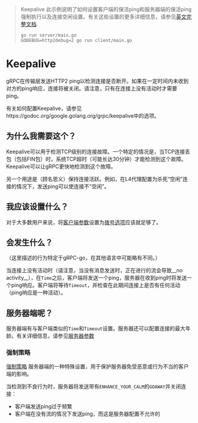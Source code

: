> Keepalive
>此示例说明了如何设置客户端的保活ping和服务器端的保活ping强制执行以及连接空闲设置。有关这些设置的更多详细信息，请参见[英文完整文档](https://github.com/grpc/grpc-go/tree/master/Documentation/keepalive.md).
> ```
> go run server/main.go
> GODEBUG=http2debug=2 go run client/main.go
> ```


# Keepalive

gRPC在传输层发送HTTP2 ping以检测连接是否断开。如果在一定时间内未收到对方的ping响应，连接将被关闭。请注意，只有在连接上没有活动时才需要ping。

有关如何配置Keepalive，请参见https://godoc.org/google.golang.org/grpc/keepalive中的选项。

## 为什么我需要这个？

Keepalive可以用于检测TCP级别的连接故障。一个特定的情况是，当TCP连接丢包（包括FIN包）时，系统TCP超时（可能长达30分钟）才能检测到这个故障。Keepalive可以让gRPC更快地检测到这个故障。

另一个用途是（顾名思义）保持连接活跃。例如，在L4代理配置为杀死“空闲”连接的情况下，发送ping可以使连接不“空闲”。

## 我应该设置什么？

对于大多数用户来说，将[客户端参数](https://godoc.org/google.golang.org/grpc/keepalive)设置为[拨号选项](https://godoc.org/google.golang.org/grpc#WithKeepaliveParams)应该就足够了。

## 会发生什么？

（这里描述的行为特定于gRPC-go，在其他语言中可能略有不同。）

当连接上没有活动时（请注意，当没有消息发送时，正在进行的流会导致__no activity__），在`Time`之后，客户端将发送一个ping，服务器在收到ping时将发送一个ping响应。客户端将等待`Timeout`，并检查在此期间连接上是否有任何活动（ping响应是一种活动）。

## 服务器端呢？

服务器端有与客户端类似的`Time`和`Timeout`设置。服务器还可以配置连接的最大年龄。有关详细信息，请参见[服务器参数](https://godoc.org/google.golang.org/grpc/keepalive#ServerParameters)

### 强制策略

[强制策略](https://godoc.org/google.golang.org/grpc/keepalive#EnforcementPolicy) 服务器端的一种特殊设置，用于保护服务器免受恶意或行为不当的客户端的影响。

当检测到不良行为时，服务器将发送带有`ENHANCE_YOUR_CALM`的`GOAWAY`并关闭连接：

- 客户端发送ping过于频繁
- 客户端在没有流的情况下发送ping，而这是服务器配置不允许的
